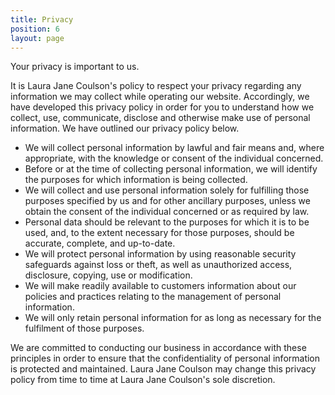 ```yaml
---
title: Privacy
position: 6
layout: page
---
```


Your privacy is important to us.

It is Laura Jane Coulson's policy to respect your privacy regarding any information we may collect while operating our website. Accordingly, we have developed this privacy policy in order for you to understand how we collect, use, communicate, disclose and otherwise make use of personal information. We have outlined our privacy policy below.

- We will collect personal information by lawful and fair means and, where appropriate, with the knowledge or consent of the individual concerned.
- Before or at the time of collecting personal information, we will identify the purposes for which information is being collected.
- We will collect and use personal information solely for fulfilling those purposes specified by us and for other ancillary purposes, unless we obtain the consent of the individual concerned or as required by law.
- Personal data should be relevant to the purposes for which it is to be used, and, to the extent necessary for those purposes, should be accurate, complete, and up-to-date.
- We will protect personal information by using reasonable security safeguards against loss or theft, as well as unauthorized access, disclosure, copying, use or modification.
- We will make readily available to customers information about our policies and practices relating to the management of personal information.
- We will only retain personal information for as long as necessary for the fulfilment of those purposes.

We are committed to conducting our business in accordance with these principles in order to ensure that the confidentiality of personal information is protected and maintained. Laura Jane Coulson may change this privacy policy from time to time at Laura Jane Coulson's sole discretion.